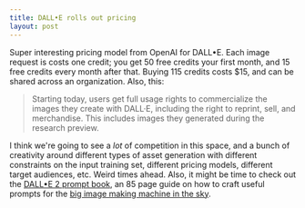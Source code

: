 ```yaml
---
title: DALL•E rolls out pricing
layout: post
---
```


Super interesting pricing model from OpenAI for DALL•E. Each image request is costs one credit; you get 50 free credits your first month, and 15 free credits every month after that. Buying 115 credits costs $15, and can be shared across an organization. Also, this:

> Starting today, users get full usage rights to commercialize the images they create with DALL·E, including the right to reprint, sell, and merchandise. This includes images they generated during the research preview.

I think we're going to see a *lot* of competition in this space, and a bunch of creativity around different types of asset generation with different constraints on the input training set, different pricing models, different target audiences, etc. Weird times ahead. Also, it might be time to check out the [DALL•E 2 prompt book](https://dallery.gallery/wp-content/uploads/2022/07/The-DALL%C2%B7E-2-prompt-book.pdf), an 85 page guide on how to craft useful prompts for the [big image making machine in the sky](/assets/2022/2022-07-20-dalle.png).